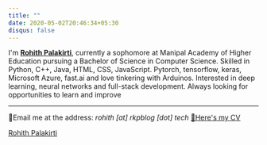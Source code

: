 ```yaml
---
title: ""
date: 2020-05-02T20:46:34+05:30
disqus: false
---
```


I'm [**Rohith Palakirti**](https://linkedin.com/in/rohith-kp), currently a sophomore at Manipal Academy of Higher Education pursuing a Bachelor of Science in Computer Science. Skilled in Python, C++, Java, HTML, CSS, JavaScript. Pytorch, tensorflow, keras, Microsoft Azure, fast.ai and love tinkering with Arduinos. Interested in deep learning, neural networks and full-stack development. Always looking for opportunities to learn and improve

---

📧Email me at the address: *rohith [at] rkpblog [dot] tech*
[📠Here's my CV](https://rkpblog.tech/Rohith_Palakirti_Manipal.pdf)


<div class="LI-profile-badge"  data-version="v1" data-size="large" data-locale="en_US" data-type="horizontal" data-theme="dark" data-vanity="rohith-kp"><a class="LI-simple-link" href='https://in.linkedin.com/in/rohith-kp?trk=profile-badge'>Rohith Palakirti</a></div>
